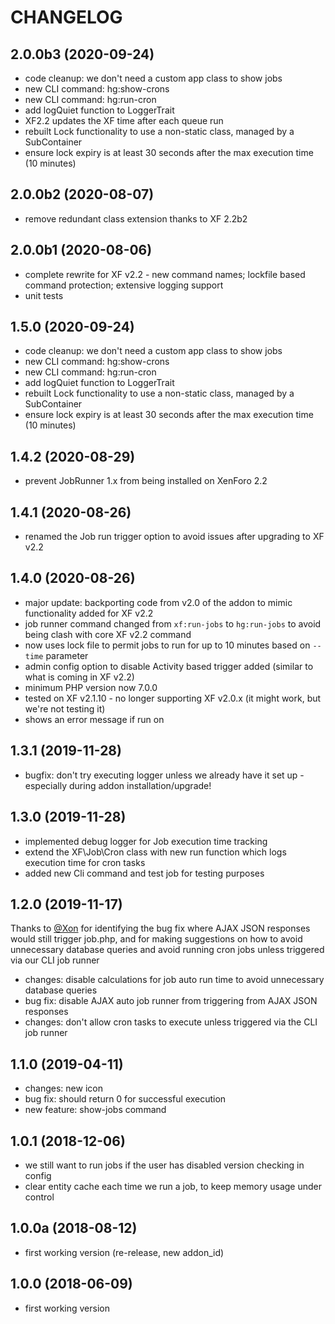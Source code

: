 CHANGELOG
=========

2.0.0b3 (2020-09-24)
--------------------

* code cleanup: we don't need a custom app class to show jobs
* new CLI command: hg:show-crons
* new CLI command: hg:run-cron
* add logQuiet function to LoggerTrait
* XF2.2 updates the XF time after each queue run
* rebuilt Lock functionality to use a non-static class, managed by a SubContainer
* ensure lock expiry is at least 30 seconds after the max execution time (10 minutes)

2.0.0b2 (2020-08-07)
--------------------

* remove redundant class extension thanks to XF 2.2b2

2.0.0b1 (2020-08-06)
--------------------

* complete rewrite for XF v2.2 - new command names; lockfile based command protection; extensive logging support
* unit tests

1.5.0 (2020-09-24)
------------------

* code cleanup: we don't need a custom app class to show jobs
* new CLI command: hg:show-crons
* new CLI command: hg:run-cron
* add logQuiet function to LoggerTrait
* rebuilt Lock functionality to use a non-static class, managed by a SubContainer
* ensure lock expiry is at least 30 seconds after the max execution time (10 minutes)

1.4.2 (2020-08-29)
------------------

* prevent JobRunner 1.x from being installed on XenForo 2.2

1.4.1 (2020-08-26)
------------------

* renamed the Job run trigger option to avoid issues after upgrading to XF v2.2

1.4.0 (2020-08-26)
------------------

* major update: backporting code from v2.0 of the addon to mimic functionality added for XF v2.2
* job runner command changed from `xf:run-jobs` to `hg:run-jobs` to avoid being clash with core XF v2.2 command
* now uses lock file to permit jobs to run for up to 10 minutes based on `--time` parameter
* admin config option to disable Activity based trigger added (similar to what is coming in XF v2.2)
* minimum PHP version now 7.0.0
* tested on XF v2.1.10 - no longer supporting XF v2.0.x (it might work, but we're not testing it)
* shows an error message if run on 

1.3.1 (2019-11-28)
------------------

* bugfix: don't try executing logger unless we already have it set up - especially during addon installation/upgrade!

1.3.0 (2019-11-28)
------------------

* implemented debug logger for Job execution time tracking
* extend the XF\Job\Cron class with new run function which logs execution time for cron tasks
* added new Cli command and test job for testing purposes

1.2.0 (2019-11-17)
------------------

Thanks to [@Xon](https://xenforo.com/community/members/xon.71874/) for identifying the bug fix where AJAX JSON responses
would still trigger job.php, and for making suggestions on how to avoid unnecessary database queries and avoid running
cron jobs unless triggered via our CLI job runner

* changes: disable calculations for job auto run time to avoid unnecessary database queries
* bug fix: disable AJAX auto job runner from triggering from AJAX JSON responses
* changes: don't allow cron tasks to execute unless triggered via the CLI job runner

1.1.0 (2019-04-11)
------------------

* changes: new icon
* bug fix: should return 0 for successful execution
* new feature: show-jobs command

1.0.1 (2018-12-06)
------------------

* we still want to run jobs if the user has disabled version checking in config
* clear entity cache each time we run a job, to keep memory usage under control

1.0.0a (2018-08-12)
-------------------

* first working version (re-release, new addon_id)

1.0.0 (2018-06-09)
------------------

* first working version
